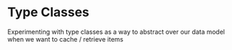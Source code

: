 # Type Classes

Experimenting with type classes as a way to abstract over our data model when we want to cache / retrieve items
